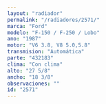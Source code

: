 ```yaml
---
layout: "radiador"
permalink: "/radiadores/2571/"
marca: "Ford"
modelo: "F-150 / F-250 / Lobo"
ano: "1987"
motor: "V6 3.8, V8 5.0,5.8"
transmision: "Automática"
parte: "432183"
clima: "Con clima"
alto: "27 5/8"
ancho: "18 3/8"
observaciones: ""
id: "2571"
---
```


